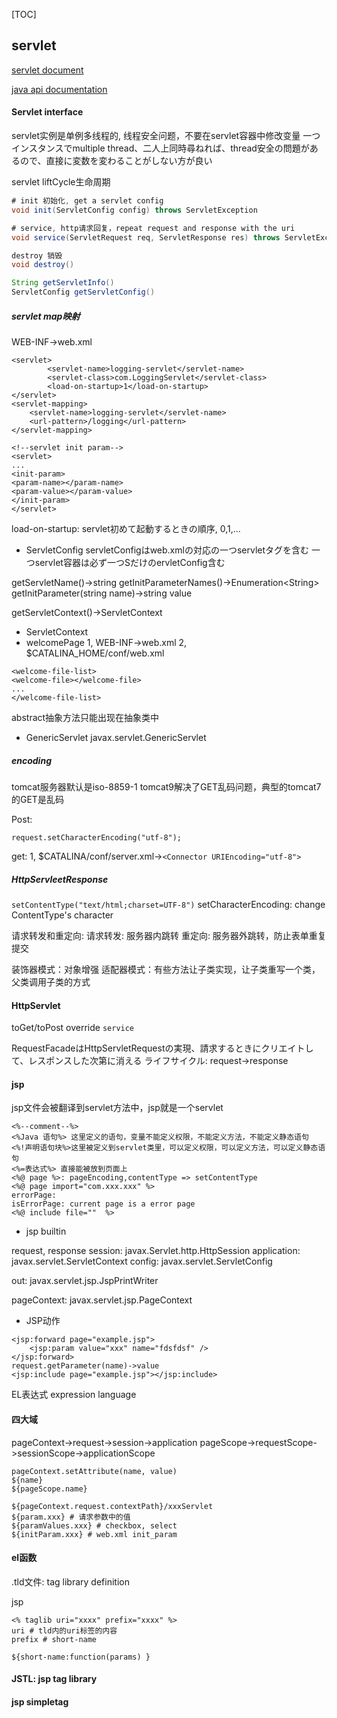 [TOC]

## servlet
[servlet document](http://tomcat.apache.org/tomcat-9.0-doc/servletapi/index.html "document")

[java api documentation](https://docs.oracle.com/en/java/javase/13/docs/api/index.html "java api documentation")



#### Servlet interface
servlet实例是单例多线程的, 线程安全问题，不要在servlet容器中修改变量
一つインスタンスでmultiple thread、二人上同時尋ねれば、thread安全の問題があるので、直接に変数を変わることがしない方が良い

servlet liftCycle生命周期
``` java
# init 初始化, get a servlet config
void init(ServletConfig config) throws ServletException

# service, http请求回复，repeat request and response with the uri
void service(ServletRequest req, ServletResponse res) throws ServletException, IOException

destroy 销毁
void destroy()

String getServletInfo()
ServletConfig getServletConfig()
```

##### servlet map映射
WEB-INF->web.xml

```
<servlet>
        <servlet-name>logging-servlet</servlet-name>
        <servlet-class>com.LoggingServlet</servlet-class>
        <load-on-startup>1</load-on-startup>
</servlet>
<servlet-mapping>
    <servlet-name>logging-servlet</servlet-name>
    <url-pattern>/logging</url-pattern>
</servlet-mapping>

<!--servlet init param-->
<servlet>
...
<init-param>
<param-name></param-name>
<param-value></param-value>
</init-param>
</servlet>
```
load-on-startup: servlet初めて起動するときの順序, 0,1,...

- ServletConfig
servletConfigはweb.xmlの対応の一つservletタグを含む
一つservlet容器は必ず一つSだけのervletConfig含む

getServletName()->string
getInitParameterNames()->Enumeration\<String>
getInitParameter(string name)->string value

getServletContext()->ServletContext
- ServletContext
- welcomePage
1, WEB-INF->web.xml
2, $CATALINA_HOME/conf/web.xml

```
<welcome-file-list>
<welcome-file></welcome-file>
...
</welcome-file-list>
```

abstract抽象方法只能出现在抽象类中

- GenericServlet
javax.servlet.GenericServlet






##### encoding
tomcat服务器默认是iso-8859-1
tomcat9解决了GET乱码问题，典型的tomcat7的GET是乱码

Post:
```
request.setCharacterEncoding("utf-8");

```
get:
1, $CATALINA/conf/server.xml->`<Connector URIEncoding="utf-8">`





##### HttpServleetResponse

`setContentType("text/html;charset=UTF-8")`
setCharacterEncoding: change ContentType's character

请求转发和重定向:
请求转发: 服务器内跳转
重定向: 服务器外跳转，防止表单重复提交

装饰器模式：对象增强
适配器模式：有些方法让子类实现，让子类重写一个类，父类调用子类的方式


#### HttpServlet
toGet/toPost
override `service`


RequestFacadeはHttpServletRequestの実現、請求するときにクリエイトして、レスポンスした次第に消える
ライフサイクル:
request->response


#### jsp
jsp文件会被翻译到servlet方法中，jsp就是一个servlet
```
<%--comment--%>
<%Java 语句%> 这里定义的语句，变量不能定义权限，不能定义方法，不能定义静态语句
<%!声明语句块%>这里被定义到servlet类里，可以定义权限，可以定义方法，可以定义静态语句
<%=表达式%> 直接能被放到页面上
<%@ page %>: pageEncoding,contentType => setContentType
<%@ page import="com.xxx.xxx" %>
errorPage: 
isErrorPage: current page is a error page
<%@ include file=""  %>
```

- jsp builtin

request, response
session: javax.Servlet.http.HttpSession
application: javax.servlet.ServletContext
config: javax.servlet.ServletConfig

out: javax.servlet.jsp.JspPrintWriter

pageContext: javax.servlet.jsp.PageContext

- JSP动作

```
<jsp:forward page="example.jsp">
	<jsp:param value="xxx" name="fdsfdsf" />
</jsp:forward>
request.getParameter(name)->value
<jsp:include page="example.jsp"></jsp:include>
```

EL表达式 expression language

#### 四大域
pageContext->request->session->application
pageScope->requestScope->sessionScope->applicationScope

```
pageContext.setAttribute(name, value)
${name}
${pageScope.name}

${pageContext.request.contextPath}/xxxServlet
${param.xxx} # 请求参数中的值
${paramValues.xxx} # checkbox, select
${initParam.xxx} # web.xml init_param
```

#### el函数

.tld文件: tag library definition

jsp
```
<% taglib uri="xxxx" prefix="xxxx" %>
uri # tld内的uri标签的内容
prefix # short-name

${short-name:function(params) }
```

#### JSTL: jsp tag library


#### jsp simpletag















